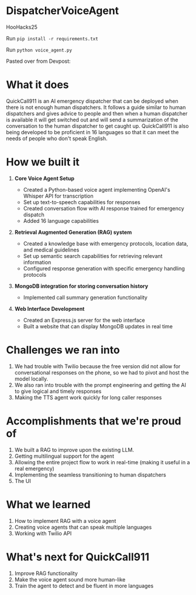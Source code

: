 # DispatcherVoiceAgent
HooHacks25


Run `pip install -r requirements.txt`

Run `python voice_agent.py`

Pasted over from Devpost:

# What it does
QuickCall911 is an AI emergency dispatcher that can be deployed when there is not enough human dispatchers. It follows a guide similar to human dispatchers and gives advice to people and then when a human dispatcher is available it will get switched out and will send a summarization of the conversation to the human dispatcher to get caught up. QuickCall911 is also being developed to be proficient in 16 languages so that it can meet the needs of people who don't speak English.

# How we built it
1. **Core Voice Agent Setup**
   - Created a Python-based voice agent implementing OpenAI's Whisper API for transcription
   - Set up text-to-speech capabilities for responses
   - Created conversation flow with AI response trained for emergency dispatch
   - Added 16 language capabilities

2. **Retrieval Augmented Generation (RAG) system**
   - Created a knowledge base with emergency protocols, location data, and medical guidelines
   - Set up semantic search capabilities for retrieving relevant information
   - Configured response generation with specific emergency handling protocols

3. **MongoDB integration for storing conversation history**
   - Implemented call summary generation functionality

4. **Web Interface Development**
   - Created an Express.js server for the web interface
   - Built a website that can display MongoDB updates in real time

# Challenges we ran into
1. We had trouble with Twilio because the free version did not allow for conversational responses on the phone, so we had to pivot and host the model locally.
2. We also ran into trouble with the prompt engineering and getting the AI to give logical and timely responses
3. Making the TTS agent work quickly for long caller responses

# Accomplishments that we're proud of
1. We built a RAG to improve upon the existing LLM.  
2. Getting multilingual support for the agent  
3. Allowing the entire project flow to work in real-time (making it useful in a real emergency)  
4. Implementing the seamless transitioning to human dispatchers  
5. The UI

# What we learned
1. How to implement RAG with a voice agent
2. Creating voice agents that can speak multiple languages
3. Working with Twilio API

# What's next for QuickCall911
1. Improve RAG functionality
2. Make the voice agent sound more human-like
3. Train the agent to detect and be fluent in more languages
